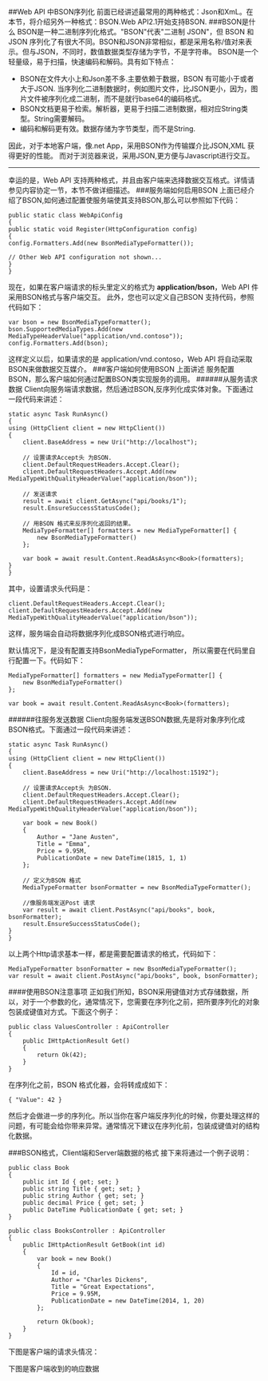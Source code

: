 ##Web API 中BSON序列化
前面已经讲述最常用的两种格式：Json和XmL。在本节，将介绍另外一种格式：BSON.Web API2.1开始支持BSON.
###BSON是什么
BSON是一种二进制序列化格式。"BSON"代表"二进制 JSON"，但 BSON 和 JSON 序列化了有很大不同。BSON和JSON非常相似，都是采用名称/值对来表示。但与JSON，不同时，数值数据类型存储为字节，不是字符串。
BSON是一个轻量级，易于扫描，快速编码和解码。具有如下特点：

- BSON在文件大小上和Json差不多.主要依赖于数据，BSON 有可能小于或者大于JSON. 当序列化二进制数据时，例如图片文件，比JSON更小，因为，图片文件被序列化成二进制，而不是就行base64的编码格式。
- BSON文档更易于检索。解析器，更易于扫描二进制数据，相对应String类型。String需要解码。
- 编码和解码更有效。数据存储为字节类型，而不是String.

因此，对于本地客户端，像.net App，采用BSON作为传输媒介比JSON,XML 获得更好的性能。
而对于浏览器来说，采用JSON,更方便与Javascript进行交互。

----------

幸运的是，Web API 支持两种格式，并且由客户端来选择数据交互格式。详情请参见内容协定一节，本节不做详细描述。
###服务端如何启用BSON
上面已经介绍了BSON,如何通过配置使服务端使其支持BSON,那么可以参照如下代码：
    
    public static class WebApiConfig
    {
    public static void Register(HttpConfiguration config)
    {
    config.Formatters.Add(new BsonMediaTypeFormatter());
    
    // Other Web API configuration not shown...
    }
    }

现在，如果在客户端请求的标头里定义的格式为 **application/bson**，Web API 件采用BSON格式与客户端交互。
此外，您也可以定义自己BSON 支持代码，参照代码如下：

	var bson = new BsonMediaTypeFormatter();
	bson.SupportedMediaTypes.Add(new MediaTypeHeaderValue("application/vnd.contoso"));
	config.Formatters.Add(bson);

这样定义以后，如果请求的是 application/vnd.contoso，Web API 将自动采取BSON来做数据交互媒介。
###客户端如何使用BSON
上面讲述 服务配置BSON，那么客户端如何通过配置BSON类实现服务的调用。
######从服务请求数据
Client向服务端请求数据，然后通过BSON,反序列化成实体对象。下面通过一段代码来讲述：

	static async Task RunAsync()
	{
    using (HttpClient client = new HttpClient())
    {
        client.BaseAddress = new Uri("http://localhost");

        // 设置请求Accept头 为BSON.
        client.DefaultRequestHeaders.Accept.Clear();
        client.DefaultRequestHeaders.Accept.Add(new MediaTypeWithQualityHeaderValue("application/bson"));

        // 发送请求
        result = await client.GetAsync("api/books/1");
        result.EnsureSuccessStatusCode();

        // 用BSON 格式来反序列化返回的结果。
        MediaTypeFormatter[] formatters = new MediaTypeFormatter[] {
            new BsonMediaTypeFormatter()
        };

        var book = await result.Content.ReadAsAsync<Book>(formatters);
    }
	}

其中，设置请求头代码是：

	client.DefaultRequestHeaders.Accept.Clear();
	client.DefaultRequestHeaders.Accept.Add(new  
    MediaTypeWithQualityHeaderValue("application/bson"));
这样，服务端会自动将数据序列化成BSON格式进行响应。


默认情况下，是没有配置支持BsonMediaTypeFormatter， 所以需要在代码里自行配置一下。代码如下：

	MediaTypeFormatter[] formatters = new MediaTypeFormatter[] {
	    new BsonMediaTypeFormatter()
	};
	
	var book = await result.Content.ReadAsAsync<Book>(formatters);

######往服务发送数据
Client向服务端发送BSON数据,先是将对象序列化成BSON格式。下面通过一段代码来讲述：

	static async Task RunAsync()
	{
    using (HttpClient client = new HttpClient())
    {
        client.BaseAddress = new Uri("http://localhost:15192");

        // 设置请求Accept头 为BSON.
        client.DefaultRequestHeaders.Accept.Clear();
        client.DefaultRequestHeaders.Accept.Add(new MediaTypeWithQualityHeaderValue("application/bson"));

        var book = new Book()
        {
            Author = "Jane Austen",
            Title = "Emma",
            Price = 9.95M,
            PublicationDate = new DateTime(1815, 1, 1)
        };

        // 定义为BSON 格式
        MediaTypeFormatter bsonFormatter = new BsonMediaTypeFormatter();

		//像服务端发送Post 请求 
        var result = await client.PostAsync("api/books", book, bsonFormatter);
        result.EnsureSuccessStatusCode();
    }
	}

以上两个Http请求基本一样，都是需要配置请求的格式，代码如下：

	MediaTypeFormatter bsonFormatter = new BsonMediaTypeFormatter();
	var result = await client.PostAsync("api/books", book, bsonFormatter);

####使用BSON注意事项
正如我们所知，BSON采用键值对方式存储数据，所以，对于一个参数的化，通常情况下，您需要在序列化之前，把所要序列化的对象包装成键值对方式。下面这个例子：
	
	public class ValuesController : ApiController
	{
	    public IHttpActionResult Get()
	    {
	        return Ok(42);
	    }
	}
在序列化之前，BSON 格式化器，会将转成成如下：

	{ "Value": 42 }
然后才会做进一步的序列化。所以当你在客户端反序列化的时候，你要处理这样的问题，有可能会给你带来异常。通常情况下建议在序列化前，包装成键值对的结构化数据。

###BSON格式，Client端和Server端数据的格式
接下来将通过一个例子说明：

	public class Book
	{
	    public int Id { get; set; }
	    public string Title { get; set; }
	    public string Author { get; set; }
	    public decimal Price { get; set; }
	    public DateTime PublicationDate { get; set; }
	}
	
	public class BooksController : ApiController
	{
	    public IHttpActionResult GetBook(int id)
	    {
	        var book = new Book()
	        {
	            Id = id,
	            Author = "Charles Dickens",
	            Title = "Great Expectations",
	            Price = 9.95M,
	            PublicationDate = new DateTime(2014, 1, 20)
	        };
	
	        return Ok(book);
	    }
	}
下图是客户端的请求头情况：





下图是客户端收到的响应数据
